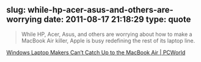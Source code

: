 slug: while-hp-acer-asus-and-others-are-worrying
date: 2011-08-17 21:18:29
type: quote
---

> While HP, Acer, Asus, and others are worrying about how to make a MacBook Air killer, Apple is busy redefining the rest of its laptop line.

[Windows Laptop Makers Can’t Catch Up to the MacBook Air | PCWorld](http://www.pcworld.com/article/237992/windows_laptop_makers_cant_catch_up_to_the_macbook_air.html)
